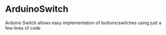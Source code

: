 # ArduinoSwitch
 Arduino Switch allows easy implementation of buttons/switches using just a few lines of code

